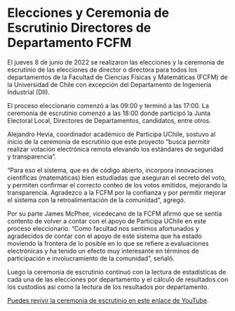 # Elecciones y Ceremonia de Escrutinio Directores de Departamento FCFM

El jueves 8 de junio de 2022 se realizaron las elecciones y la ceremonia de escrutinio de las elecciones de director o directora para todos los departamentos de la Facultad de Ciencias Físicas y Matemáticas (FCFM) de la Universidad de Chile con excepción del Departamento de Ingeniería Industrial (DII).

El proceso eleccionario comenzó a las 09:00 y terminó a las 17:00. La ceremonia de escrutinio comenzó a las 18:00 donde participó la Junta Electoral Local, Directores de Departamentos, candidatos, entre otros.

Alejandro Hevia, coordinador académico de Participa UChile, sostuvo al inicio de la ceremonia de escrutinio que este proyecto “busca permitir realizar votación electrónica remota elevando los estándares de seguridad y transparencia”.

“Para eso el sistema, que es de código abierto, incorpora innovaciones científicas (matemáticas) bien estudiadas que aseguran el secreto del voto, y permiten confirmar el correcto conteo de los votos emitidos, mejorando la transparencia. Agradezco a la FCFM por la confianza y por permitir mejorar el sistema con la retroalimentación de la comunidad”, agregó.

Por su parte James McPhee, vicedecano de la FCFM afirmó que se sentía contento de volver a contar con el apoyo de Participa UChile en este proceso eleccionario. “Como facultad nos sentimos afortunados y agradecidos de contar con el apoyo de este sistema que ha estado moviendo la frontera de lo posible en lo que se refiere a evaluaciones electrónicas y ha tenido un efecto muy interesante en términos de participación e involucramiento de la comunidad”, señaló.

Luego la ceremonia de escrutinio continuó con la lectura de estadísticas de cada una de las elecciones por departamento y el cálculo de resultados con los custodios así como la lectura de los resultados por departamento.

[Puedes revivir la ceremonia de escrutinio en este enlace de YouTube](https://www.youtube.com/watch?v=TQmicMtz2U0&ab_channel=FCFM-UChileTV).